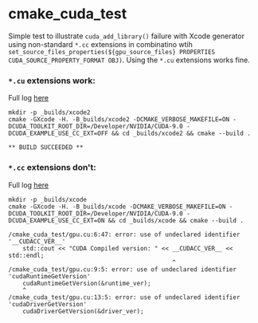 # cmake_cuda_test

Simple test to illustrate `cuda_add_library()` failure with Xcode generator using non-standard `*.cc` extensions in combinatino wtih `set_source_files_properties(${gpu_source_files} PROPERTIES CUDA_SOURCE_PROPERTY_FORMAT OBJ)`.  Using the `*.cu` extensions works fine.


### `*.cu` extensions work:
Full log [here](https://github.com/headupinclouds/cmake_cuda_test/issues/1)
```
mkdir -p _builds/xcode2
cmake -GXcode -H. -B_builds/xcode2 -DCMAKE_VERBOSE_MAKEFILE=ON -DCUDA_TOOLKIT_ROOT_DIR=/Developer/NVIDIA/CUDA-9.0 -DCUDA_EXAMPLE_USE_CC_EXT=OFF && cd _builds/xcode2 && cmake --build .
```

```
** BUILD SUCCEEDED **
```


### `*.cc` extensions don't:
Full log [here](https://github.com/headupinclouds/cmake_cuda_test/issues/2)
```
mkdir -p _builds/xcode
cmake -GXcode -H. -B_builds/xcode -DCMAKE_VERBOSE_MAKEFILE=ON -DCUDA_TOOLKIT_ROOT_DIR=/Developer/NVIDIA/CUDA-9.0 -DCUDA_EXAMPLE_USE_CC_EXT=ON && cd _builds/xcode && cmake --build .
```

```
/cmake_cuda_test/gpu.cu:6:47: error: use of undeclared identifier '__CUDACC_VER__'
    std::cout << "CUDA Compiled version: " << __CUDACC_VER__ << std::endl;
                                              ^
/cmake_cuda_test/gpu.cu:9:5: error: use of undeclared identifier 'cudaRuntimeGetVersion'
    cudaRuntimeGetVersion(&runtime_ver);
    ^
/cmake_cuda_test/gpu.cu:13:5: error: use of undeclared identifier 'cudaDriverGetVersion'
    cudaDriverGetVersion(&driver_ver);

```

